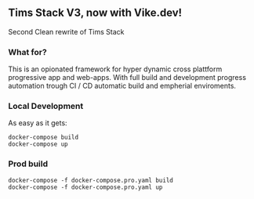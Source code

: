 ## Tims Stack V3, now with Vike.dev!

Second Clean rewrite of Tims Stack

### What for?

This is an opionated framework for hyper dynamic cross plattform progressive app and web-apps.
With full build and development progress automation trough CI / CD automatic build and empherial enviroments.

### Local Development

As easy as it gets:

```
docker-compose build
docker-compose up
```

### Prod build

```
docker-compose -f docker-compose.pro.yaml build
docker-compose -f docker-compose.pro.yaml up
```